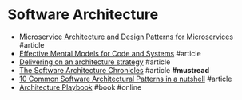 # Software Architecture

- [Microservice Architecture and Design Patterns for Microservices](https://medium.com/@madhukaudantha/microservice-architecture-and-design-patterns-for-microservices-e0e5013fd58a) #article
- [Effective Mental Models for Code and Systems](https://copyconstruct.medium.com/effective-mental-models-for-code-and-systems-7c55918f1b3e) #article
- [Delivering on an architecture strategy](https://blog.thepete.net/blog/2019/12/09/delivering-on-an-architecture-strategy) #article
- [The Software Architecture Chronicles](https://herbertograca.com/2017/07/03/the-software-architecture-chronicles) #article **#mustread**
- [10 Common Software Architectural Patterns in a nutshell](https://towardsdatascience.com/10-common-software-architectural-patterns-in-a-nutshell-a0b47a1e9013) #article
- [Architecture Playbook](https://nocomplexity.com/documents/arplaybook/introduction.html) #book #online
